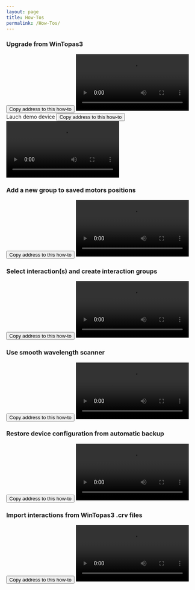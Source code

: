 ```yaml
---
layout: page
title: How-Tos
permalink: /How-Tos/
---
```



### <a name="Vid007"></a>Upgrade from WinTopas3
<button class="btn" data-clipboard-text="{{site.fullUrl}}{{page.url}}#Vid007">
    Copy address to this how-to
</button>
<video  controls="controls">
<source src="https://www.dropbox.com/s/tzppwuu2ad4g9hl/HowToConvertFromTopas3.mp4?dl=1" type="video/mp4" />
</video


### <a name="Vid003"></a>Lauch demo device
<button class="btn" data-clipboard-text="{{site.fullUrl}}{{page.url}}#Vid003">
    Copy address to this how-to
</button>
<video  controls="controls">
<source src="https://www.dropbox.com/s/6vu8z20e4edck2z/HowToLaunchDemoDevice.mp4?dl=1" type="video/mp4" />
</video>


### <a name="Vid001"></a>Add a new group to saved motors positions
<button class="btn" data-clipboard-text="{{site.fullUrl}}{{page.url}}#Vid001">
    Copy address to this how-to
</button>
<video  controls="controls">
<source src="https://www.dropbox.com/s/p508z5y9igo2t00/HowToAddNewSavedMotorPositonsGroup.mp4?dl=1" type="video/mp4" />
</video>


### <a name="Vid002"></a>Select interaction(s) and create interaction groups
<button class="btn" data-clipboard-text="{{site.fullUrl}}{{page.url}}#Vid002">
    Copy address to this how-to
</button>
<video  controls="controls">
<source src="https://www.dropbox.com/s/bnp6vpj8gwrdqgw/HowToSelectInteractionAndCreateGroups.mp4?dl=1" type="video/mp4" />
</video>




### <a name="Vid004"></a>Use smooth wavelength scanner
<button class="btn" data-clipboard-text="{{site.fullUrl}}{{page.url}}#Vid004">
    Copy address to this how-to
</button>
<video  controls="controls">
<source src="https://www.dropbox.com/s/2dfh3g3cn7zvqs1/HowToUserSmoothScanner.mp4?dl=1" type="video/mp4" />
</video>



### <a name="Vid005"></a>Restore device configuration from automatic backup
<button class="btn" data-clipboard-text="{{site.fullUrl}}{{page.url}}#Vid005">
    Copy address to this how-to
</button>
<video  controls="controls">
<source src="https://www.dropbox.com/s/xzhtcxamekumbqi/HowToRestoreConfiguration.mp4?dl=1" type="video/mp4" />
</video>



### <a name="Vid006"></a>Import interactions from WinTopas3 .crv files
<button class="btn" data-clipboard-text="{{site.fullUrl}}{{page.url}}#Vid006">
    Copy address to this how-to
</button>
<video  controls="controls">
<source src="https://www.dropbox.com/s/eozo04hnlrgotue/HowToImportCalibrationFromWinTopas3CRVFiles.mp4?dl=1" type="video/mp4" />
</video>


